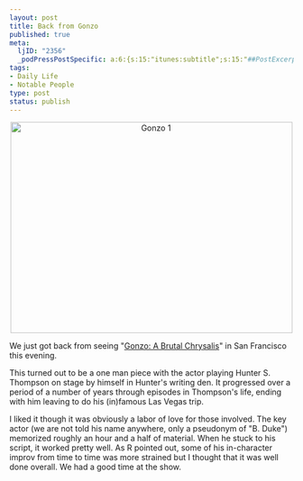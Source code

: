 ```yaml
--- 
layout: post
title: Back from Gonzo
published: true
meta: 
  ljID: "2356"
  _podPressPostSpecific: a:6:{s:15:"itunes:subtitle";s:15:"##PostExcerpt##";s:14:"itunes:summary";s:15:"##PostExcerpt##";s:15:"itunes:keywords";s:17:"##WordPressCats##";s:13:"itunes:author";s:10:"##Global##";s:15:"itunes:explicit";s:2:"No";s:12:"itunes:block";s:2:"No";}
tags: 
- Daily Life
- Notable People
type: post
status: publish
---
```

<p align="center"><a title="Photo Sharing" href="http://www.flickr.com/photos/albill/347499603/"><img width="500" height="375" alt="Gonzo 1" src="http://farm1.static.flickr.com/146/347499603_cb39bd136b.jpg" /></a></p>
We just got back from seeing "<a href="http://www.gonzoduke.com/">Gonzo: A Brutal Chrysalis</a>" in San Francisco this evening.

This turned out to be a one man piece with the actor playing Hunter S. Thompson on stage by himself in Hunter's writing den. It progressed over a period of a number of years through episodes in Thompson's life, ending with him leaving to do his (in)famous Las Vegas trip.

I liked it though it was obviously a labor of love for those involved. The key actor (we are not told his name anywhere, only a pseudonym of "B. Duke") memorized roughly an hour and a half of material. When he stuck to his script, it worked pretty well. As R pointed out, some of his in-character improv from time to time was more strained but I thought that it was well done overall. We had a good time at the show.
